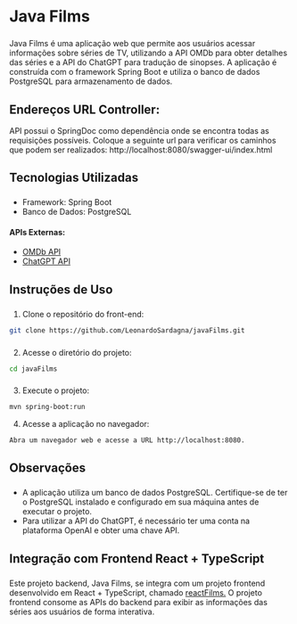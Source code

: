 # Java Films

###

Java Films é uma aplicação web que permite aos usuários acessar informações sobre séries de TV, utilizando a API OMDb para obter detalhes das séries e a API do ChatGPT para tradução de sinopses. A aplicação é construída com o framework Spring Boot e utiliza o banco de dados PostgreSQL para armazenamento de dados.

###

##

## Endereços URL Controller:

API possui o SpringDoc como dependência onde se encontra todas as requisições possíveis. Coloque a seguinte url para verificar os caminhos que podem ser realizados: http://localhost:8080/swagger-ui/index.html

## Tecnologias Utilizadas

###

- Framework: Spring Boot
- Banco de Dados: PostgreSQL
#### APIs Externas:
- [OMDb API](https://www.omdbapi.com/)
- [ChatGPT API](https://chat.openai.com/)

###

## Instruções de Uso

###

1. Clone o repositório do front-end:

```bash
git clone https://github.com/LeonardoSardagna/javaFilms.git
```

###

2. Acesse o diretório do projeto:

```bash
cd javaFilms
```

###

3. Execute o projeto:

```bash
mvn spring-boot:run
```

4. Acesse a aplicação no navegador:

```bash
Abra um navegador web e acesse a URL http://localhost:8080.
```

###

## Observações

###

- A aplicação utiliza um banco de dados PostgreSQL. Certifique-se de ter o PostgreSQL instalado e configurado em sua máquina antes de executar o projeto.
- Para utilizar a API do ChatGPT, é necessário ter uma conta na plataforma OpenAI e obter uma chave API.

###

## Integração com Frontend React + TypeScript

###

Este projeto backend, Java Films, se integra com um projeto frontend desenvolvido em React + TypeScript, chamado [reactFilms.](https://github.com/LeonardoSardagna/reactFilms) O projeto frontend consome as APIs do backend para exibir as informações das séries aos usuários de forma interativa.
